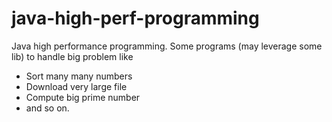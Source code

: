 # java-high-perf-programming
Java high performance programming. Some programs (may leverage some lib) to handle big problem like 
* Sort many many numbers
* Download very large file
* Compute big prime number
* and so on.
